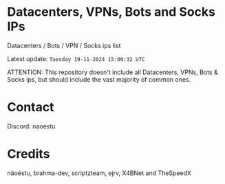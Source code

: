# Datacenters, VPNs, Bots and Socks IPs
 
Datacenters / Bots / VPN / Socks ips list

Latest update: `Tuesday 19-11-2024 15:00:32 UTC` 

ATTENTION: This repository doesn't include all Datacenters, VPNs, Bots & Socks ips, 
but should include the vast majority of common ones.

# Contact
Discord: naoestu

# Credits
nãoéstu, brahma-dev, scriptzteam, ejrv, X4BNet and TheSpeedX
